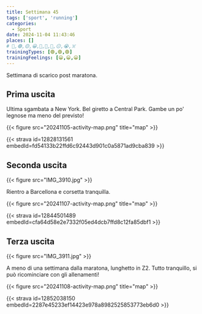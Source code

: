```yaml
---
title: Settimana 45
tags: ['sport', 'running']
categories:
  - Sport
date: 2024-11-04 11:43:46
places: []
# 🔴,🟢,🟡,😀,🙁,🫤,🙂,😐,😭,☠️
trainingTypes: [🟢,🟢,🟢]
trainingFeelings: [😀,😀,😀]
---
```

Settimana di scarico post maratona.
<!--more--> 

## Prima uscita

Ultima sgambata a New York. Bel giretto a Central Park. Gambe un po' legnose ma meno del previsto!

{{< figure src="20241105-activity-map.png" title="map" >}}

{{< strava id=12828131561 embedId=fd54133b22ffd6c92443d901c0a5871ad9cba839 >}}

## Seconda uscita

{{< figure src="IMG_3910.jpg" >}}

Rientro a Barcellona e corsetta tranquilla.

{{< figure src="20241107-activity-map.png" title="map" >}}

{{< strava id=12844501489 embedId=cfa64d58e2e7332f05ed4dcb7ffd8c12fa85dbf1 >}}

## Terza uscita

{{< figure src="IMG_3911.jpg" >}}

A meno di una settimana dalla maratona, lunghetto in Z2. Tutto tranquillo, si può ricominciare con gli allenamenti!

{{< figure src="20241108-activity-map.png" title="map" >}}

{{< strava id=12852038150 embedId=2287e45233ef14423e978a8982525853773eb6d0 >}}
